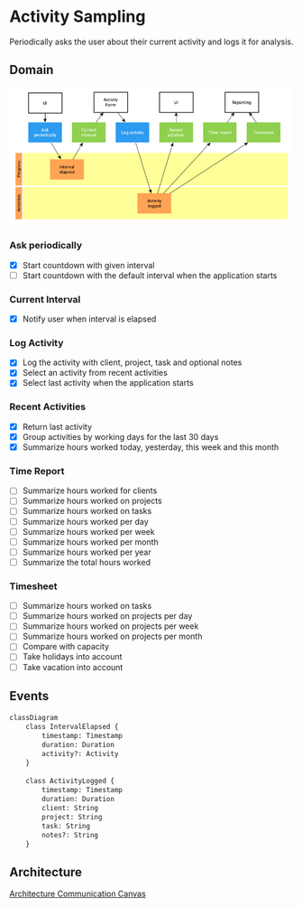 # Activity Sampling

Periodically asks the user about their current activity and logs it for
analysis.

## Domain

![Domain](domain.png)

### Ask periodically

- [x] Start countdown with given interval
- [ ] Start countdown with the default interval when the application starts

### Current Interval

- [x] Notify user when interval is elapsed

### Log Activity

- [x] Log the activity with client, project, task and optional notes
- [x] Select an activity from recent activities
- [x] Select last activity when the application starts

### Recent Activities

- [x] Return last activity
- [x] Group activities by working days for the last 30 days
- [x] Summarize hours worked today, yesterday, this week and this month

### Time Report

- [ ] Summarize hours worked for clients
- [ ] Summarize hours worked on projects
- [ ] Summarize hours worked on tasks
- [ ] Summarize hours worked per day
- [ ] Summarize hours worked per week
- [ ] Summarize hours worked per month
- [ ] Summarize hours worked per year
- [ ] Summarize the total hours worked

### Timesheet

- [ ] Summarize hours worked on tasks
- [ ] Summarize hours worked on projects per day
- [ ] Summarize hours worked on projects per week
- [ ] Summarize hours worked on projects per month
- [ ] Compare with capacity
- [ ] Take holidays into account
- [ ] Take vacation into account

## Events

```mermaid
classDiagram
    class IntervalElapsed {
        timestamp: Timestamp
        duration: Duration
        activity?: Activity
    }

    class ActivityLogged {
        timestamp: Timestamp
        duration: Duration
        client: String
        project: String
        task: String
        notes?: String
    }
```

## Architecture

[Architecture Communication Canvas](https://html-preview.github.io/?url=https://github.com/falkoschumann/activity-sampling-ts/blob/main/doc/acc.html)
